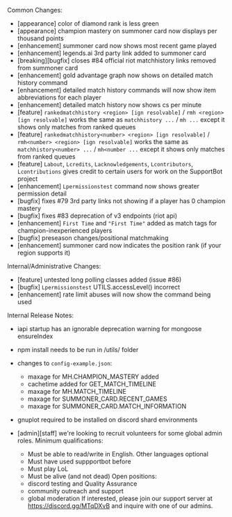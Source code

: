 Common Changes:
- [appearance] color of diamond rank is less green
- [appearance] champion mastery on summoner card now displays per thousand points
- [enhancement] summoner card now shows most recent game played
- [enhancement] legends.ai 3rd party link added to summoner card
- [breaking][bugfix] closes #84 official riot matchhistory links removed from summoner card
- [enhancement] gold advantage graph now shows on detailed match history command
- [enhancement] detailed match history commands will now show item abbreviations for each player
- [enhancement] detailed match history now shows cs per minute
- [feature] `rankedmatchhistory <region> [ign resolvable]` / `rmh <region> [ign resolvable]` works the same as `matchhistory ...` / `mh ...` except it shows only matches from ranked queues
- [feature] `rankedmatchhistory<number> <region> [ign resolvable]` / `rmh<number> <region> [ign resolvable]` works the same as `matchhistory<number> ...` / `mh<number ...` except it shows only matches from ranked queues
- [feature] `Labout`, `Lcredits`, `Lacknowledgements`, `Lcontributors`, `Lcontributions` gives credit to certain users for work on the SupportBot project
- [enhancement] `Lpermissionstest` command now shows greater permission detail
- [bugfix] fixes #79 3rd party links not showing if a player has 0 champion mastery
- [bugfix] fixes #83 deprecation of v3 endpoints (riot api)
- [enhancement] `First Time` and `"First Time"` added as match tags for champion-inexperienced players
- [bugfix] preseason changes/positional matchmaking
- [enhancement] summoner card now indicates the position rank (if your region supports it)


Internal/Administrative Changes:
- [feature] untested long polling classes added (issue #86)
- [bugfix] `Lpermissionstest` UTILS.accessLevel() incorrect
- [enhancement] rate limit abuses will now show the command being used


Internal Release Notes:
- iapi startup has an ignorable deprecation warning for mongoose ensureIndex
- npm install needs to be run in /utils/ folder
- changes to `config-example.json`:
    - maxage for MH.CHAMPION_MASTERY added
    - cachetime added for GET_MATCH_TIMELINE
    - maxage for MH.MATCH_TIMELINE
    - maxage for SUMMONER_CARD.RECENT_GAMES
    - maxage for SUMMONER_CARD.MATCH_INFORMATION
- gnuplot required to be installed on discord shard environments


- [admin][staff] we're looking to recruit volunteers for some global admin roles. Minimum qualifications:
    - Must be able to read/write in English. Other languages optional
    - Must have used suppportbot before
    - Must play LoL
    - Must be alive (and not dead)
Open positions:
    - discord testing and Quality Assurance
    - community outreach and support
    - global moderation
If interested, please join our support server at <https://discord.gg/MTqDXvB> and inquire with one of our admins.
